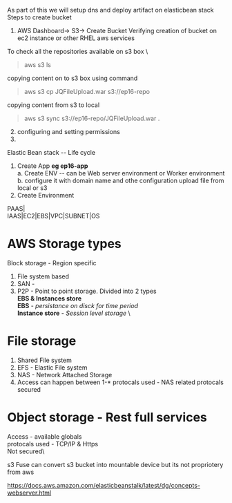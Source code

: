 As part of this we will setup dns and deploy artifact on elasticbean stack
Steps to create bucket
 1. AWS Dashboard-> S3-> Create Bucket
  Verifying creation of bucket on ec2 instance or other RHEL aws services
  
  To check all the repositories available on s3 box \
  > aws s3 ls
  
  copying content on to s3 box using command
  > aws s3 cp JQFileUpload.war s3://ep16-repo   
  
  copying content from s3 to local
  > aws s3 sync s3://ep16-repo/JQFileUpload.war .  
  
  
 
 
 2. configuring and setting permissions
 3. 
 
 
 
 Elastic Bean stack -- Life cycle
 1. Create App **eg ep16-app**\
    a. Create ENV -- can be Web server environment or Worker environment\
    b. configure it with domain name and othe configuration upload file from local or s3
 2. Create Environment
 
 
 
 PAAS| \
 IAAS|EC2|EBS|VPC|SUBNET|OS
 
 
 # AWS Storage types
 Block storage - Region specific
 1. File system based
 2. SAN - 
 3. P2P - Point to point storage.
 Divided into 2 types\
 **EBS & Instances store**\
 **EBS** - *persistance on disck for time period* \
 **Instance store** - *Session level storage* \
 
 # File storage
 1. Shared File system
 2. EFS - Elastic File system
 3. NAS - Network Attached Storage
 4. Access can happen between 1-*
 protocals used - NAS related protocals\
 secured
 
 # Object storage - Rest full services
 Access - available globals\
 protocals used - TCP/IP & Https \
 Not secured\
 
 s3 Fuse can convert s3 bucket into mountable device but its not propriotery from aws
 
 https://docs.aws.amazon.com/elasticbeanstalk/latest/dg/concepts-webserver.html
